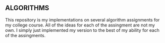 ALGORITHMS
----------
This repository is my implementations on several algorithm assignments for my college course. All of the ideas for each of the assingment are not my own. I simply just implemented my version to the best of my ability for each of the assingments.